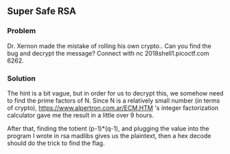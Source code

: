 ## Super Safe RSA

### Problem
Dr. Xernon made the mistake of rolling his own crypto.. Can you find the bug and decrypt the message? Connect with nc 2018shell1.picoctf.com 6262.

### Solution
The hint is a bit vague, but in order for us to decrypt this, we somehow need to find the prime factors of N.
Since N is a relatively small number (in terms of crypto), https://www.alpertron.com.ar/ECM.HTM 's integer factorization calculator gave me the result in a little over 9 hours.

After that, finding the totient (p-1)*(q-1), and plugging the value into the program I wrote in rsa madlibs gives us the plaintext, then a hex decode should do the trick to find the flag.
